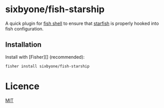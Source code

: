 # sixbyone/fish-starship

A quick plugin for [fish shell](https://fishshell.com) to ensure 
that [starfish](https://starship.rs) is properly hooked into 
fish configuration.

## Installation

Install with [Fisher][] (recommended):

```fish
fisher install sixbyone/fish-starship
```
# Licence
[MIT](./LICENSE.MD)

